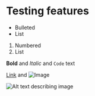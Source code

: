 # Testing features


- Bulleted
- List

1. Numbered
2. List

**Bold** and _Italic_ and `Code` text

[Link](url) and ![Image](src)

![Alt text describing image](https://1000logos.net/wp-content/uploads/2021/05/GitHub-logo.png "Title or caption")
